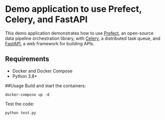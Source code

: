 # Demo application to use Prefect, Celery, and FastAPI


This demo application demonstrates how to use [Prefect](https://www.prefect.io/), an open-source data pipeline orchestration library, with [Celery](https://docs.celeryq.dev/en/stable/), a distributed task queue, and [FastAPI](https://fastapi.tiangolo.com/), a web framework for building APIs.


## Requirements
- Docker and Docker Compose
- Python 3.8+

##Usage
Build and start the containers:


```
docker-compose up -d
```
Test the code:
```
python test.py
```
